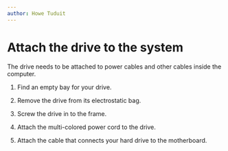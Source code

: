 ```yaml
---
author: Howe Tuduit
---
```


# Attach the drive to the system

The drive needs to be attached to power cables and other cables inside the computer.

1.  Find an empty bay for your drive.

2.  Remove the drive from its electrostatic bag.

3.  Screw the drive in to the frame.

4.  Attach the multi-colored power cord to the drive.

5.  Attach the cable that connects your hard drive to the motherboard.


